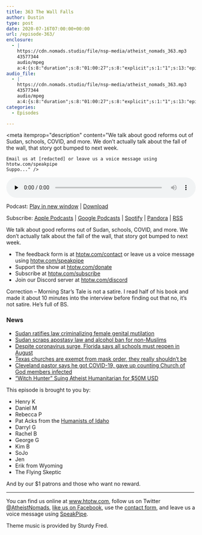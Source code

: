 ```yaml
---
title: 363 The Wall Falls
author: Dustin
type: post
date: 2020-07-16T07:00:00+00:00
url: /episode-363/
enclosure:
  - |
    https://cdn.nomads.studio/file/nsp-media/atheist_nomads_363.mp3
    43577344
    audio/mpeg
    a:4:{s:8:"duration";s:8:"01:00:27";s:8:"explicit";s:1:"1";s:13:"episode_title";s:14:"The Wall Falls";s:10:"episode_no";s:3:"363";}
audio_file:
  - |
    https://cdn.nomads.studio/file/nsp-media/atheist_nomads_363.mp3
    43577344
    audio/mpeg
    a:4:{s:8:"duration";s:8:"01:00:27";s:8:"explicit";s:1:"1";s:13:"episode_title";s:14:"The Wall Falls";s:10:"episode_no";s:3:"363";}
categories:
  - Episodes

---
```

<div itemscope itemtype="http://schema.org/AudioObject">
  <meta itemprop="name" content="363 The Wall Falls" />
  
  <meta itemprop="uploadDate" content="2020-07-16T01:00:00-06:00" />
  
  <meta itemprop="encodingFormat" content="audio/mpeg" />
  
  <meta itemprop="duration" content="PT1H00M27S" />
  
  <meta itemprop="description" content="We talk about good reforms out of Sudan, schools, COVID, and more. We don’t actually talk about the fall of the wall, that story got bumped to next week.



 	Email us at [redacted] or leave us a voice message using htotw.com/speakpipe
 	Suppo..." />
  
  <meta itemprop="contentUrl" content="https://dts.podtrac.com/redirect.mp3/cdn.nomads.studio/file/nsp-media/atheist_nomads_363.mp3" />
  
  <meta itemprop="contentSize" content="41.6" />
  </p> 
  
  <div class="powerpress_player" id="powerpress_player_8626">
    <audio class="wp-audio-shortcode" id="audio-4476-370" preload="none" style="width: 100%;" controls="controls"><source type="audio/mpeg" src="https://dts.podtrac.com/redirect.mp3/cdn.nomads.studio/file/nsp-media/atheist_nomads_363.mp3?_=370" /><a href="https://dts.podtrac.com/redirect.mp3/cdn.nomads.studio/file/nsp-media/atheist_nomads_363.mp3">https://dts.podtrac.com/redirect.mp3/cdn.nomads.studio/file/nsp-media/atheist_nomads_363.mp3</a></audio>
  </div>
</div>

<p class="powerpress_links powerpress_links_mp3">
  Podcast: <a href="https://dts.podtrac.com/redirect.mp3/cdn.nomads.studio/file/nsp-media/atheist_nomads_363.mp3" class="powerpress_link_pinw" target="_blank" title="Play in new window" onclick="return powerpress_pinw('https://htotw.com/?powerpress_pinw=4476-podcast');" rel="nofollow">Play in new window</a> | <a href="https://dts.podtrac.com/redirect.mp3/cdn.nomads.studio/file/nsp-media/atheist_nomads_363.mp3" class="powerpress_link_d" title="Download" rel="nofollow" download="atheist_nomads_363.mp3">Download</a>
</p>

<p class="powerpress_links powerpress_subscribe_links">
  Subscribe: <a href="https://podcasts.apple.com/us/podcast/humanists-take-on-the-world/id530050098?mt=2&ls=1" class="powerpress_link_subscribe powerpress_link_subscribe_itunes" target="_blank" title="Subscribe on Apple Podcasts" rel="nofollow">Apple Podcasts</a> | <a href="https://www.google.com/podcasts?feed=aHR0cDovL2F0aGVpc3Rub21hZHMubGlic3luLmNvbS9yc3M%3D" class="powerpress_link_subscribe powerpress_link_subscribe_googleplay" target="_blank" title="Subscribe on Google Podcasts" rel="nofollow">Google Podcasts</a> | <a href="https://open.spotify.com/show/3LzK2xZGike6Tc1GEMtMbr?si=LieN9SNuTpq96smuaUsH8A" class="powerpress_link_subscribe powerpress_link_subscribe_spotify" target="_blank" title="Subscribe on Spotify" rel="nofollow">Spotify</a> | <a href="https://www.pandora.com/podcast/atheist-nomads/PC:10122?corr=62071012&part=ug" class="powerpress_link_subscribe powerpress_link_subscribe_pandora" target="_blank" title="Subscribe on Pandora" rel="nofollow">Pandora</a> | <a href="https://htotw.com/feed/podcast/" class="powerpress_link_subscribe powerpress_link_subscribe_rss" target="_blank" title="Subscribe via RSS" rel="nofollow">RSS</a>
</p>

We talk about good reforms out of Sudan, schools, COVID, and more. We don’t actually talk about the fall of the wall, that story got bumped to next week.

<!--more-->

  * The feedback form is at [htotw.com/contact](https://htotw.com/contact) or leave us a voice message using <a href="https://htotw.com/speakpipe" target="_blank" rel="noopener noreferrer">htotw.com/speakpipe</a>
  * Support the show at <a href="https://htotw.com/donate" target="_blank" rel="payment noopener noreferrer">htotw.com/donate</a>
  * Subscribe at <a href="https://htotw.com/subscribe" target="_blank" rel="noopener noreferrer">htotw.com/subscribe</a>
  * Join our Discord server at <a href="https://htotw.com/discord" target="_blank" rel="noopener noreferrer">htotw.com/discord</a>

Correction &#8211; Morning Star’s Tale is not a satire. I read half of his book and made it about 10 minutes into the interview before finding out that no, it’s not satire. He’s full of BS.

### News

  * [Sudan ratifies law criminalizing female genital mutilation][1]
  * [Sudan scraps apostasy law and alcohol ban for non-Muslims][2]
  * [Despite coronavirus surge, Florida says all schools must reopen in August][3]
  * [Texas churches are exempt from mask order, they really shouldn’t be][4]
  * [Cleveland pastor says he got COVID-19, gave up counting Church of God members infected][5]
  * [“Witch Hunter” Suing Atheist Humanitarian for $50M USD][6]

This episode is brought to you by:

  * Henry K
  * Daniel M
  * Rebecca P
  * Pat Acks from the <a href="https://www.humanistsofidaho.org" target="_blank" rel="noopener noreferrer">Humanists of Idaho</a>
  * Darryl G
  * Rachel B
  * George G
  * Kim B
  * SoJo
  * Jen
  * Erik from Wyoming
  * The Flying Skeptic

And by our $1 patrons and those who want no reward.

<hr width="500" />

You can find us online at <a href="https://www.htotw.com/" target="_blank" rel="noopener noreferrer">www.htotw.com</a>, follow us on Twitter <a href="https://twitter.com/AtheistNomads" target="_blank" rel="noopener noreferrer">@AtheistNomads</a>, <a href="https://htotw.com/facebook" target="_blank" rel="noopener noreferrer">like us on Facebook</a>, use the [contact form](https://htotw.com/contact), and leave us a voice message using <a href="https://htotw.com/speakpipe" target="_blank" rel="noopener noreferrer">SpeakPipe</a>.

Theme music is provided by Sturdy Fred.

 [1]: https://www.pbs.org/newshour/world/sudan-ratifies-law-criminalizing-female-genital-mutilation
 [2]: https://www.bbc.com/news/world-africa-53379733
 [3]: https://www.cbsnews.com/news/florida-coronavirus-schools-reopen-august/
 [4]: https://ffrf.org/news/news-releases/item/37689-texas-masks-exemption
 [5]: https://www.timesfreepress.com/news/local/story/2020/jul/12/pastor-says-he-got-covid-19-gave-counting-chu/527332/#/questions/
 [6]: https://www.internationalatheists.org/post/witch-hunter-suing-atheist-humanitarian-for-50m-usd